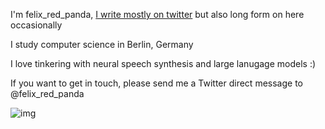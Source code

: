 

I'm felix_red_panda, [I write mostly on twitter](https://twitter.com/felix_red_panda) but also long form on here occasionally

I study computer science in Berlin, Germany

I love tinkering with neural speech synthesis and large lanugage models :)

If you want to get in touch, please send me a Twitter direct message to @felix_red_panda

![img](https://i.imgur.com/PQiHA0E.jpeg)
